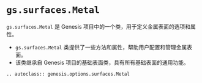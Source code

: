 # `gs.surfaces.Metal`

`gs.surfaces.Metal` 是 Genesis 项目中的一个类，用于定义金属表面的选项和属性。

- `gs.surfaces.Metal` 类提供了一些方法和属性，帮助用户配置和管理金属表面。
- 该类继承自 Genesis 项目的基础表面类，具有所有基础表面的通用功能。

```{eval-rst}  
.. autoclass:: genesis.options.surfaces.Metal
```
